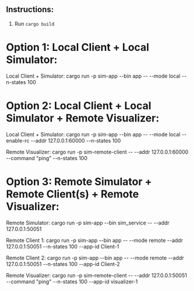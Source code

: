 ## Instructions:

1. Run `cargo build`

# Option 1: Local Client + Local Simulator:

Local Client + Simulator: 
cargo run -p sim-app --bin app -- --mode local --n-states 100

# Option 2: Local Client + Local Simulator + Remote Visualizer:

Local Client + Simulator: 
cargo run -p sim-app --bin app -- --mode local --enable-rc --addr 127.0.0.1:60000 --n-states 100

Remote Visualizer:
cargo run -p sim-remote-client -- --addr 127.0.0.1:60000 --command "ping" --n-states 100

# Option 3: Remote Simulator + Remote Client(s) + Remote Visualizer:

Remote Simulator:
cargo run -p sim-app --bin sim_service -- --addr 127.0.0.1:50051

Remote Client 1:
cargo run -p sim-app --bin app -- --mode remote --addr 127.0.0.1:50051 --n-states 100 --app-id Client-1

Remote Client 2:
cargo run -p sim-app --bin app -- --mode remote --addr 127.0.0.1:50051 --n-states 100 --app-id Client-2

Remote Visualizer:
cargo run -p sim-remote-client -- --addr 127.0.0.1:50051 --command "ping" --n-states 100 --app-id visualizer-1